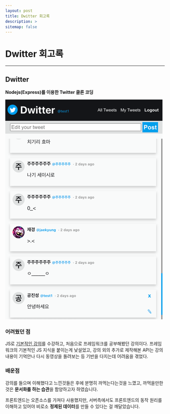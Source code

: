 ```yaml
---
layout: post
title: Dwitter 회고록
description: >
sitemap: false
---
```


# Dwitter 회고록

---

## **Dwitter**

**Nodejs(Express)를 이용한 Twitter 클론 코딩**

![Untitled](../../../assets/img/Project/dwitter/dwitter.png)

### **어려웠던 점**

JS로 [기본적인 강의](https://www.youtube.com/watch?v=4_WLS9Lj6n4)를 수강하고, 처음으로 프레임워크를 공부해봤던 강의이다. 프레임워크의 기본적인 JS 지식을 붙이는게 낯설었고, 강의 외의 추가로 제작해본 API는 강의 내용이 기억안나 다시 동영상을 돌려보는 등 기반을 다지는데 어려움을 겪었다.

### 배운점

강의를 들으며 이해했다고 느낀것들은 후에 분명히 까먹는다는것을 느꼈고, 까먹을만한 것은 **문서화를 하는 습관**을 함양하고자 하였습니다.

프론트엔드는 오픈소스를 가져다 사용했지만, 서버측에서도 프론트엔드의 동작 원리를 이해하고 있어야 비로소 **정제된 데이터**를 만들 수 있다는 걸 깨달았습니다.
